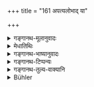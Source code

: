 +++
title = "161 अपत्यलोभाद् या"

+++

<details><summary>गङ्गानथ-मूलानुवादः</summary>

That woman, however, who from a longing for a child, disregards her husband, brings disgrace to herself in this world and falls off from her place in the other world.—(159).
</details>

<details><summary>मेधातिथिः</summary>

पुत्रो मे जायताम् इत्य् अभिलाषः । सो **ऽपत्यलोभः**, ततो हेतोर् **या भर्तारम्** **अति**क्रम्य **वर्तते** ऽन्येन संप्रयुज्येत । **सा इह** लोके **निन्दां** गर्हां प्राप्नोति स्वर्गं न प्राप्नोति ॥ ५.१५९ ॥
</details>

<details><summary>गङ्गानथ-भाष्यानुवादः</summary>

Her longing being—‘may a child be born to me’; this is the ‘*longing for a child*.’ From this cause if the woman disregards her husband and becomes wedded to smother man, she brings to herself ‘*disgrace*’—bad name—‘*in this world*’; and never reaches heaven.—(159).
</details>

<details><summary>गङ्गानथ-टिप्पन्यः</summary>

(Verse 161 of others.)

This verse is quoted in *Mitākṣarā* (on 2.127) as deprecating
*Niyoga*;—in *Parāśaramādhva* (Prāyaścitta, p. 30);—and in
*Nṛsiṃhaprasāda* (Vyavahāra, p. 38a).
</details>

<details><summary>गङ्गानथ-तुल्य-वाक्यानि</summary>

**(verses 5.154-163)  
**

See Comparative notes for [Verse 5.154].
</details>

<details><summary>Bühler</summary>

161	But a woman who from a desire to have offspring violates her duty towards her (deceased) husband, brings on herself disgrace in this world, and loses her place with her husband (in heaven).
</details>
